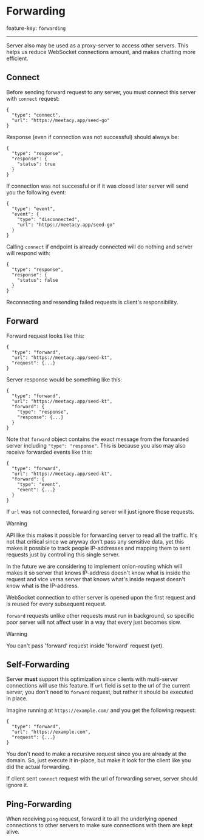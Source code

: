 # Forwarding

feature-key: `forwarding`

---

Server also may be used as a proxy-server to access other servers. This helps us reduce
WebSocket connections amount, and makes chatting more efficient.

## Connect

Before sending forward request to any server, you 
must connect this server with `connect` request:

```
{
  "type": "connect",
  "url": "https://meetacy.app/seed-go"
}
```

Response (even if connection was not successful) should always be:

```
{
  "type": "response",
  "response": {
    "status": true
  }
}
```

If connection was not successful or if it was closed later server will 
send you the following event:

```
{
  "type": "event",
  "event": {
    "type": "disconnected",
    "url": "https://meetacy.app/seed-go"
  }
}
```

Calling `connect` if endpoint is already connected will do
nothing and server will respond with:

```
{
  "type": "response",
  "response": {
    "status": false
  }
}
```

Reconnecting and resending failed requests is client's responsibility.

## Forward

Forward request looks like this:

```
{
  "type": "forward", 
  "url": "https://meetacy.app/seed-kt", 
  "request": {...}
}
```

Server response would be something like this:

```
{
  "type": "forward", 
  "url": "https://meetacy.app/seed-kt", 
  "forward": {
    "type": "response", 
    "response": {...}
  }
}
```

Note that `forward` object contains the exact message from the forwarded 
server including `"type": "response"`. This is because you also may also 
receive forwarded events like this:

```
{
  "type": "forward", 
  "url": "https://meetacy.app/seed-kt", 
  "forward": {
    "type": "event", 
    "event": {...}
  }
}
```

If `url` was not connected, forwarding server will just ignore
those requests.

> [!WARNING]
> API like this makes it possible for forwarding server to read all the traffic.
> It's not that critical since we anyway don't pass any sensitive data, yet
> this makes it possible to track people IP-addresses and mapping them to sent requests 
> just by controlling this single server.
> 
> In the future we are considering to implement onion-routing which will makes it so
> server that knows IP-address doesn't know what is inside the request and vice versa
> server that knows what's inside request doesn't know what is the IP-address.

WebSocket connection to other server is opened upon the first request
and is reused for every subsequent request.

`forward` requests unlike other requests must run in background, so specific poor server
will not affect user in a way that every just becomes slow.

> [!WARNING]
> You can't pass 'forward' request inside 'forward' request (yet).

## Self-Forwarding

Server **must** support this optimization since clients with
multi-server connections will use this feature. If `url` field is set
to the url of the current server, you don't need to `forward` request,
but rather it should be executed in place.

Imagine running at `https://example.com/` and you get the following request:

```
{
  "type": "forward",
  "url": "https://example.com",
  "request": {...}
}
```

You don't need to make a recursive request since you are already at
the domain. So, just execute it in-place, but make it look for the 
client like you did the actual forwarding.

If client sent `connect` request with the url of forwarding server,
server should ignore it.

## Ping-Forwarding

When receiving `ping` request, forward it to all the underlying opened connections
to other servers to make sure connections with them are kept alive.
